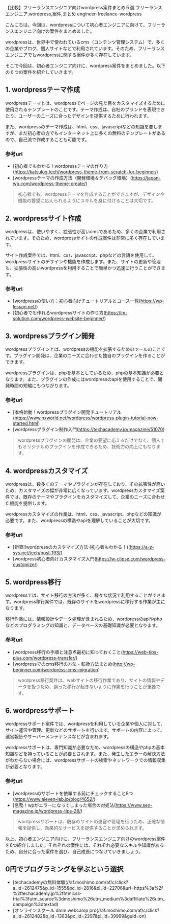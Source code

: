 【比較】フリーランスエンジニア向けwordpress案件まとめ６選
フリーランスエンジニア,wordpress,案件,まとめ
engineer-freelance-wordpress

こんにちは。今回は、wordpressについて初心者エンジニアに向けて、フリーランスエンジニア向けの案件をまとめました。

wordpressは、世界中で使われているcms（コンテンツ管理システム）で、多くの企業やブログ、個人サイトなどで利用されています。そのため、フリーランスエンジニアでもwordpressに関する案件が多く存在しています。

そこで今回は、初心者エンジニア向けに、wordpress案件をまとめました。以下の６つの案件を紹介していきます。

## 1. wordpressテーマ作成

wordpressテーマとは、wordpressでページの見た目をカスタマイズするために使用されるテンプレートのことです。テーマ作成は、自社のブランドを表現できたり、ユーザーのニーズに合ったデザインを提供するために行われます。

また、wordpressのテーマ作成は、html、css、javascriptなどの知識を要しますが、まだ初心者の方でもインターネット上に多くの無料のテンプレートがあるので、自己流で作成することも可能です。

### 参考url
- [初心者でもわかる！wordpressテーマの作り方(https://katsulog.tech/wordpress-theme-from-scratch-for-beginner/)
- [wordpressテーマの作成方法（開発環境＆デバッグ環境）(https://japan-wp.com/wordpress-theme-create/)

>初心者でも、wordpressテーマを作成することができますが、デザインや機能の要望に応えられるようにスキルを身に付けることは大切です。

## 2. wordpressサイト作成

wordpressは、使いやすく、拡張性が高いcmsであるため、多くの企業で利用されています。そのため、wordpressサイトの作成案件は非常に多く存在しています。

サイト作成案件では、html、css、javascript、phpなどの言語を使用して、wordpressサイトのデザインや機能を作成します。また、サイトの更新や管理も、拡張性の高いwordpressを利用することで簡単かつ迅速に行うことができます。

### 参考url
- [wordpressの使い方：初心者向けチュートリアルとコース一覧(https://wp-lesson.net/)
- [初心者でも作れるwordpressサイトの作り方(https://lm-solution.com/wordpress-website-beginner/)

## 3. wordpressプラグイン開発

wordpressプラグインとは、wordpressの機能を拡張するためのツールのことです。プラグイン開発は、企業のニーズに合わせた独自のプラグインを作ることができます。

wordpressプラグインは、phpを基本としているため、phpの基本知識が必要となります。また、プラグインの作成にはwordpressのapiを使用することで、開発時間の短縮にもつながります。

### 参考url
- [本格始動！wordpressプラグイン開発チュートリアル(https://www.nxworld.net/wordpress/wordpress-plugin-tutorial-now-started.html)
- [wordpressプラグイン制作入門(https://techacademy.jp/magazine/51070)

>wordpressプラグインの開発は、企業の要望に応えるだけでなく、個人でもオリジナルのプラグインを作成できるため、技術力の向上にもなります。

## 4. wordpressカスタマイズ

wordpressは、数多くのテーマやプラグインが存在しており、その拡張性が高いため、カスタマイズの幅が非常に広くなっています。wordpressカスタマイズ案件では、既存のテーマやプラグインをカスタマイズして、企業のニーズに合わせた機能を提供します。

wordpressカスタマイズの作業は、html、css、javascript、phpなどの知識が必要です。また、wordpressの構造やapiを理解していることが大切です。

### 参考url
- [新築!!wordpressのカスタマイズ方法 (初心者もわかる！)(https://a-z-sys.net/tech/post-193/)
- [wordpress初心者向けカスタマイズ入門(https://w-clipse.com/wordpress-customize/)

## 5. wordpress移行

wordpressでは、サイト移行の方法が多く、様々な状況で利用することができます。wordpress移行案件では、既存のサイトをwordpressに移行する作業が主になります。

移行作業には、情報設計やデータ処理が含まれるため、wordpressのapiやphpなどのプログラミングの知識と、データベースの基礎知識が必要となります。

### 参考url
- [wordpress移行の手順と注意点最初に知っておくこと(https://web-tips-plus.com/wordpress-transfer/)
- [wordpressでのcms移行の方法・転換方法まとめ(http://wp-beginner.com/wordpress-cms-migration)

>wordpress移行案件は、webサイトの移行作業であり、サイトの情報やデータを扱うため、誤った移行が起きないように作業を行うことが重要です。

## 6. wordpressサポート

wordpressサポート案件では、wordpressを利用している企業や個人に対して、サイト運営や管理、更新などのサポートを行います。サポートの内容によって、運営報告やサーバーメンテナンスなどが含まれます。

wordpressサポートは、専門知識が必要なため、wordpressの構造やphpの基本知識などを持っていることが必要とされます。また、発生したエラーの解決方法がわからない場合には、wordpressサポートの検索やネットワークでの情報収集が必要となります。

### 参考url
- [wordpressのサポートを依頼する前にチェックすること8つ(https://www.eleven-lab.jp/blog/4652/)
- [急務！wpがエラーになってしまった場合の対処法(https://www.seo-magazine.jp/wordpress-tips-28/)

>wordpressサポートは、既存のサイトの運営や管理を行うため、正確な情報を提供し、効果的なサービスを提供することが求められます。

以上、初心者エンジニア向けに、フリーランスエンジニア向けのwordpress案件を6つ紹介しました。それぞれの案件には、それぞれ必要なスキルや知識があるため、自分に合った案件を選び、自己成長につなげていきましょう。


## 0円でプログラミングを学ぶという選択
- [techacademyの無料体験(//af.moshimo.com/af/c/click?a_id=2612475&amp;p_id=1555&amp;pc_id=2816&amp;pl_id=22706&amp;url=https%3a%2f%2ftechacademy.jp%2fhtmlcss-trial%3futm_source%3dmoshimo%26utm_medium%3daffiliate%26utm_campaign%3dtextad)
- [オンラインスクール dmm webcamp pro(//af.moshimo.com/af/c/click?a_id=2612482&amp;p_id=1363&amp;pc_id=2297&amp;pl_id=39999&amp;guid=on)


